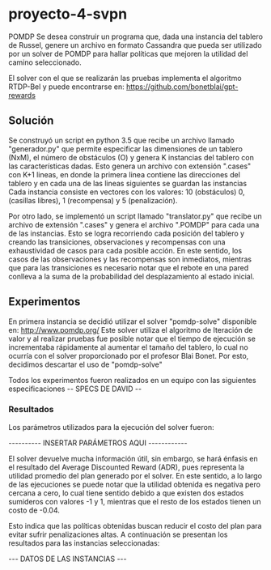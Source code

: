 # proyecto-4-svpn
POMDP
Se desea construir un programa que, dada una instancia del tablero de Russel,
genere un archivo en formato Cassandra que pueda ser utilizado por un solver de POMDP
para hallar políticas que mejoren la utilidad del camino seleccionado.

El solver con el que se realizarán las pruebas implementa el algoritmo RTDP-Bel y puede encontrarse en:
https://github.com/bonetblai/gpt-rewards

## Solución
Se construyó un script en python 3.5 que recibe un archivo llamado "generador.py" que permite
especificar las dimensiones de un tablero (NxM), el número de obstáculos (O) y genera K instancias del
tablero con las características dadas. Esto genera un archivo con extensión ".cases" con K+1 lineas,
en donde la primera linea contiene las direcciones del tablero y en cada una de las lineas siguientes se guardan las instancias
Cada instancia consiste en vectores con los valores: 10 (obstáculos) 0, (casillas libres), 1 (recompensa) y 5 (penalización).

Por otro lado, se implementó un script llamado "translator.py" que recibe un archivo de extensión ".cases" y genera
el archivo ".POMDP" para cada una de las instancias.
Esto se logra recorriendo cada posición del tablero y creando las transiciones, observaciones y recompensas con una exhaustividad
de casos para cada posible acción. En este sentido, los casos de las observaciones y las recompensas son inmediatos, mientras que para las transiciones es necesario notar que el
rebote en una pared conlleva a la suma de la probabilidad del desplazamiento al estado inicial.

## Experimentos
En primera instancia se decidió utilizar el solver "pomdp-solve" disponible en: http://www.pomdp.org/
Este solver utiliza el algoritmo de Iteración de valor y al realizar pruebas fue posible notar que el tiempo de ejecución
se incrementaba rápidamente al aumentar el tamaño del tablero, lo cual no ocurría con el solver proporcionado por el
profesor Blai Bonet. Por esto, decidimos descartar el uso de "pomdp-solve"

Todos los experimentos fueron realizados en un equipo con las siguientes especificaciones
-- SPECS DE DAVID --

### Resultados
Los parámetros utilizados para la ejecución del solver fueron:

---------- INSERTAR PARÁMETROS AQUI ------------

El solver devuelve mucha información útil, sin embargo, se hará énfasis en el resultado del Average Discounted Reward (ADR),
pues representa la utilidad promedio del plan generado por el solver. En este sentido, a lo largo de las ejecuciones se puede notar que
la utilidad obtenida es negativa pero cercana a cero, lo cual tiene sentido debido a que existen dos estados sumideros con valores -1 y 1,
mientras que el resto de los estados tienen un costo de -0.04.

Esto indica que las políticas obtenidas buscan reducir el costo del plan para evitar sufrir penalizaciones altas.
A continuación se presentan los resultados para las instancias seleccionadas:

--- DATOS DE LAS INSTANCIAS ---

